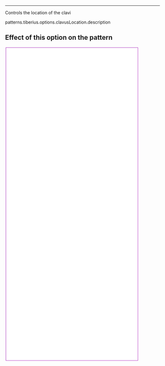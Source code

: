 ---

Controls the location of the clavi

patterns.tiberius.options.clavusLocation.description

## Effect of this option on the pattern
![This image shows the effect of this option by superimposing several variants that have a different value for this option](tiberius_clavuslocation_sample.svg "Effect of this option on the pattern")
